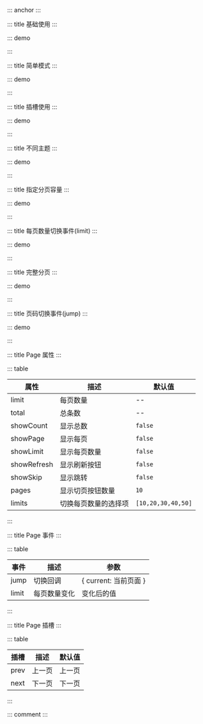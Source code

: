 ::: anchor
:::

::: title 基础使用
:::

::: demo

<template>
  <lay-page :limit="limit" 	@limit="limit = $event" :total="total" :show-page="showPage"></lay-page>
</template>

<script>
import { ref } from 'vue'

export default {
  setup() {

    const limit = ref(20)
    const total = ref(100)
    const showPage = ref(true)

    return {
      limit,
      total,
      showPage
    }
  }
}
</script>

:::

::: title 简单模式
:::

::: demo

<template>
  <lay-page :limit="limit"	@limit="limit = $event" :total="total"></lay-page>
</template>

<script>
import { ref } from 'vue'

export default {
  setup() {

    const limit = ref(20)
    const total = ref(100)

    return {
      limit,
      total
    }
  }
}
</script>

:::

::: title 插槽使用
:::

::: demo

<template>
  <lay-page :limit="limit"	@limit="limit = $event" :total="total">
    <template v-slot:prev>上</template>
    <template v-slot:next>下</template>
  </lay-page>
</template>

<script>
import { ref } from 'vue'

export default {
  setup() {

    const limit = ref(20)
    const total = ref(100)

    return {
      limit,
      total
    }
  }
}
</script>

:::

::: title 不同主题
:::

::: demo

<template>
  <lay-page :limit="limit"	@limit="limit = $event" :total="total" :show-page="showPage" theme="red"></lay-page>
  <br>
  <lay-page :limit="limit"	@limit="limit = $event" :total="total" :show-page="showPage" theme="blue"></lay-page>
  <br>
  <lay-page :limit="limit"	@limit="limit = $event" :total="total" :show-page="showPage" theme="orange"></lay-page>
</template>

<script>
import { ref } from 'vue'

export default {
  setup() {

    const limit = ref(20)
    const total = ref(100)
    const showPage = ref(true)

    return {
      limit,
      total,
      showPage
    }
  }
}
</script>

:::

::: title 指定分页容量
:::

::: demo

<template>
  <lay-page :limit="limit" :total="total" showCount showPage :limits="[10,50,100,200]" @limit="limit=$event"></lay-page>
</template>

<script>
import { ref } from 'vue'

export default {
  setup() {

    const limit = ref(20)
    const total = ref(100)

    return {
      limit,
      total
    }
  }
}
</script>

:::

::: title 每页数量切换事件(limit)
:::

::: demo

<template>
  <lay-page :limit="limit" showPage showCount :total="total" @limit="limit=$event" :show-limit="showLimit" ></lay-page>
  <div>每页数量:{{limit}}</div>
</template>

<script>
import { ref } from 'vue'

export default {
  setup() {

    const limit = ref(5)
    const total = ref(9999)
    const showLimit = ref(true)

    return {
      limit,
      total,
      showLimit,
    }
  }
}
</script>

:::

::: title 完整分页
:::

::: demo

<template>
  <lay-page :limit="limit" :total="9999" :show-count="showCount" @limit="limit=$event" :show-page="showPage" :show-limit="showLimit" :show-refresh="showRefresh" showSkip="showSkip"></lay-page>
  每页数量:{{limit}}
</template>

<script>
import { ref } from 'vue'

export default {
  setup() {

    const limit = ref(5)
    const total = ref(9999)
    const showCount = ref(true)
    const showPage = ref(true)
    const showLimit = ref(true)
    const showRefresh = ref(true)
    const showSkip = ref(true)

    return {
      limit,
      total,
      showCount,
      showPage,
      showLimit,
      showRefresh,
      showSkip
    }
  }
}
</script>

:::

::: title 页码切换事件(jump)
:::

::: demo

<template>
  <lay-page :limit="limit" :total="total" @jump="jump" 	@limit="limit = $event" :show-page="showSkip"></lay-page>
</template>

<script>
import { ref } from 'vue'

export default {
  setup() {

    const limit = ref(20)
    const total = ref(100)
    const showPage = ref(true)
    const jump = function({ current }) {
      console.log("当前页:" + current)
    }

    return {
      limit,
      total,
      jump,
      showPage
    }
  }
}
</script>

:::

::: title Page 属性
:::

::: table

| 属性        | 描述         | 默认值  |
| ----------- | ------------ | ------- |
| limit       | 每页数量     | --      |
| total       | 总条数       | --      |
| showCount   | 显示总数     | `false` |
| showPage    | 显示每页     | `false` |
| showLimit   | 显示每页数量 | `false` |
| showRefresh | 显示刷新按钮 | `false` |
| showSkip    | 显示跳转     | `false` |
| pages       | 显示切页按钮数量     | `10` |
| limits       | 切换每页数量的选择项     | `[10,20,30,40,50]` |

:::

::: title Page 事件
:::

::: table

| 事件 | 描述     | 参数                  |
| ---- | -------- | --------------------- |
| jump | 切换回调 | { current: 当前页面 } |
| limit | 每页数量变化 | 变化后的值 |

:::

::: title Page 插槽
:::

::: table

| 插槽 | 描述   | 默认值 |
| ---- | ------ | ------ |
| prev | 上一页 | 上一页 |
| next | 下一页 | 下一页 |

:::

::: comment
:::